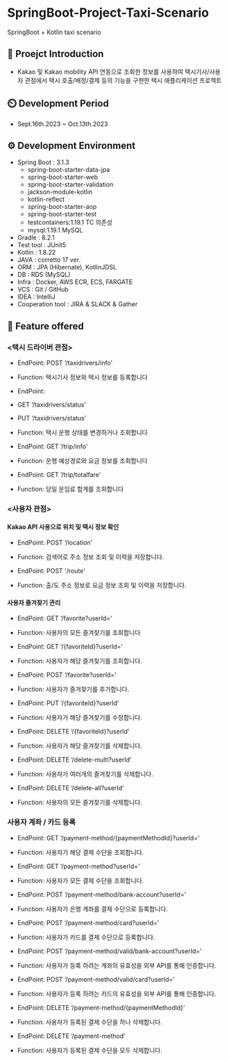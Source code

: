 # SpringBoot-Project-Taxi-Scenario
SpringBoot + Kotlin taxi scenario

## 📂 Proejct Introduction
- Kakao 및 Kakao mobility API 연동으로 조회한 정보를 사용하여
  택시기사/사용자 관점에서 택시 호출/배정/결제 등의 기능을 구현한 택시 애플리케이션 프로젝트

## ⏲️ Development Period
- Sept.16th.2023 ~ Oct.13th.2023

## ⚙️ Development Environment
- Spring Boot : 3.1.3
    - spring-boot-starter-data-jpa
    - spring-boot-starter-web
    - spring-boot-starter-validation
    - jackson-module-kotlin
    - kotlin-reflect
    - spring-boot-starter-aop
    - spring-boot-starter-test
    - testcontainers:1.19.1 TC 의존성
    - mysql:1.19.1 MySQL
- Gradle : 8.2.1
- Test tool : JUnit5
- Kotlin : 1.8.22
- JAVA : corretto 17 ver.
- ORM : JPA (Hibernate), KotlinJDSL
- DB : RDS (MySQL)
- Infra : Docker, AWS ECR, ECS, FARGATE
- VCS : Git / GitHub
- IDEA : IntelliJ
- Cooperation tool : JIRA & SLACK & Gather

## 📌 Feature offered

### <택시 드라이버 관점>
- EndPoint: POST ‘/taxidrivers/info’
- Function: 택시기사 정보와 택시 정보를 등록합니다

- EndPoint:
- GET ‘/taxidrivers/status’
- PUT ‘/taxidrivers/status’
- Function: 택시 운행 상태를 변경하거나 조회합니다

- EndPoint: GET ‘/trip/info’
- Function: 운행 예상경로와 요금 정보를 조회합니다

- EndPoint: GET ‘/trip/totalfare’
- Function: 당일 운임료 합계를 조회합니다

### <사용자 관점>
#### Kakao API 사용으로 위치 및 택시 정보 확인
- EndPoint: POST ‘/location’
- Function: 검색어로 주소 정보 조회 및 이력을 저장합니다.

- EndPoint: POST '/route'
- Function: 출/도 주소 정보로 요금 정보 조회 및 이력을 저장합니다.

#### 사용자 즐겨찾기 관리
- EndPoint: GET ‘/favorite?userId=’
- Function: 사용자의 모든 즐겨찾기를 조회합니다

- EndPoint: GET ‘/{favoriteId}?userId=’
- Function: 사용자가 해당 즐겨찾기를 조회합니다.

- EndPoint: POST ‘/favorite?userId=’
- Function: 사용자가 즐겨찾기를 추가합니다.

- EndPoint: PUT ‘/{favoriteId}?userId’
- Function: 사용자가 해당 즐겨찾기를 수정합니다.

- EndPoint: DELETE ‘/{favoriteId}?userId’
- Function: 사용자가 해당 즐겨찾기를 삭제합니다.

- EndPoint: DELETE ‘/delete-multi?userId’
- Function: 사용자가 여러개의 즐겨찾기를 삭제합니다.

- EndPoint: DELETE ‘/delete-all?userId’
- Function: 사용자의 모든 즐겨찾기를 삭제합니다.

### 사용자 계좌 / 카드 등록

- EndPoint: GET ‘/payment-method/{paymentMethodId}?userId=’
- Function: 사용자가 해당 결제 수단을 조회합니다.

- EndPoint: GET ‘/payment-method?userId=’
- Function: 사용자가 모든 결제 수단을 조회합니다.

- EndPoint: POST ‘/payment-method/bank-account?userId=’
- Function: 사용자가 은행 계좌를 결제 수단으로 등록합니다.

- EndPoint: POST ‘/payment-method/card?userId=’
- Function: 사용자가 카드를 결제 수단으로 등록합니다.

- EndPoint: POST ‘/payment-method/valid/bank-account?userId=’
- Function: 사용자가 등록 하려는 계좌의 유효성을 외부 API를 통해 인증합니다.

- EndPoint: POST ‘/payment-method/valid/card?userId=’
- Function: 사용자가 등록 하려는 카드의 유효성을 외부 API를 통해 인증합니다.

- EndPoint: DELETE ‘/payment-method/{paymentMethodId}’
- Function: 사용자가 등록된 결제 수단을 하나 삭제합니다.

- EndPoint: DELETE ‘/payment-method’
- Function: 사용자가 등록된 결제 수단을 모두 삭제합니다.
